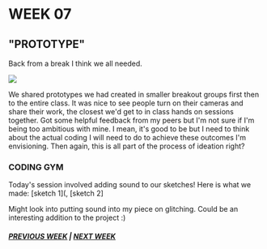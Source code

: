 # WEEK 07

## "PROTOTYPE"

Back from a break I think we all needed. 

<img src="pp1.png">

We shared prototypes we had created in smaller breakout groups first then to the entire class. It was nice to see people turn on their cameras and share their work, the closest we'd get to in class hands on sessions together. Got some helpful feedback from my peers but I'm not sure if I'm being too ambitious with mine. I mean, it's good to be but I need to think about the actual coding I will need to do to achieve these outcomes I'm envisioning. Then again, this is all part of the process of ideation right?

### CODING GYM 
Today's session involved adding sound to our sketches! Here is what we made: [sketch 1](, [sketch 2] 

Might look into putting sound into my piece on glitching. Could be an interesting addition to the project :) 

##### [PREVIOUS WEEK](https://samanthangsy.github.io/codewords/Weekly%20Diary/06/)  |  [NEXT WEEK](https://samanthangsy.github.io/codewords/Weekly%20Diary/08/)

